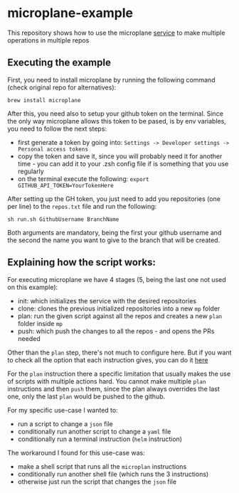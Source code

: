 # microplane-example
This repository shows how to use the microplane [service](https://github.com/Clever/microplane/) to make multiple operations in multiple repos


## Executing the example
First, you need to install microplane by running the following command (check original repo for alternatives):
```
brew install microplane
```

After this, you need also to setup your github token on the terminal. Since the only way microplane allows this token to be pased, is by env variables, you need to follow the next steps:
- first generate a token by going into: `Settings -> Developer settings -> Personal access tokens`
- copy the token and save it, since you will probably need it for another time - you can add it to your .zsh config file if is something that you use regularly
- on the terminal execute the following: `export GITHUB_API_TOKEN=YourTokenHere`

After setting up the GH token, you just need to add you repositories (one per line) to the `repos.txt` file and run the following:
```
sh run.sh GithubUsername BranchName
```
Both arguments are mandatory, being the first your github username and the second the name you want to give to the branch that will be created.


## Explaining how the script works:
For executing microplane we have 4 stages (5, being the last one not used on this example):
- init: which initializes the service with the desired repositories
- clone: clones the previous initialized repositories into a new `mp` folder
- plan: run the given script against all the repos and creates a new `plan` folder inside `mp`
- push: which push the changes to all the repos - and opens the PRs needed

Other than the `plan` step, there's not much to configure here. But if you want to check all the option that each instruction gives, you can do it [here](https://github.com/Clever/microplane/blob/master/docs/mp.md)


For the `plan` instruction there a specific limitation that usually makes the use of scripts with multiple actions hard. You cannot make multiple `plan` instructions and then `push` them, since the plan always overrides the last one, only the last `plan` would be pushed to the github.

For my specific use-case I wanted to:
- run a script to change a `json` file
- conditionally run another script to change a `yaml` file
- conditionally run a terminal instruction (`helm` instruction)

The workaround I found for this use-case was:
- make a shell script that runs all the `microplan` instructions
- conditionally run another shell file (which runs the 3 instructions)
- otherwise just run the script that changes the `json` file

